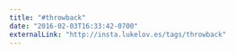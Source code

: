 ```yaml
---
title: "#throwback"
date: "2016-02-03T16:33:42-0700"
externalLink: "http://insta.lukelov.es/tags/throwback"
---
```

